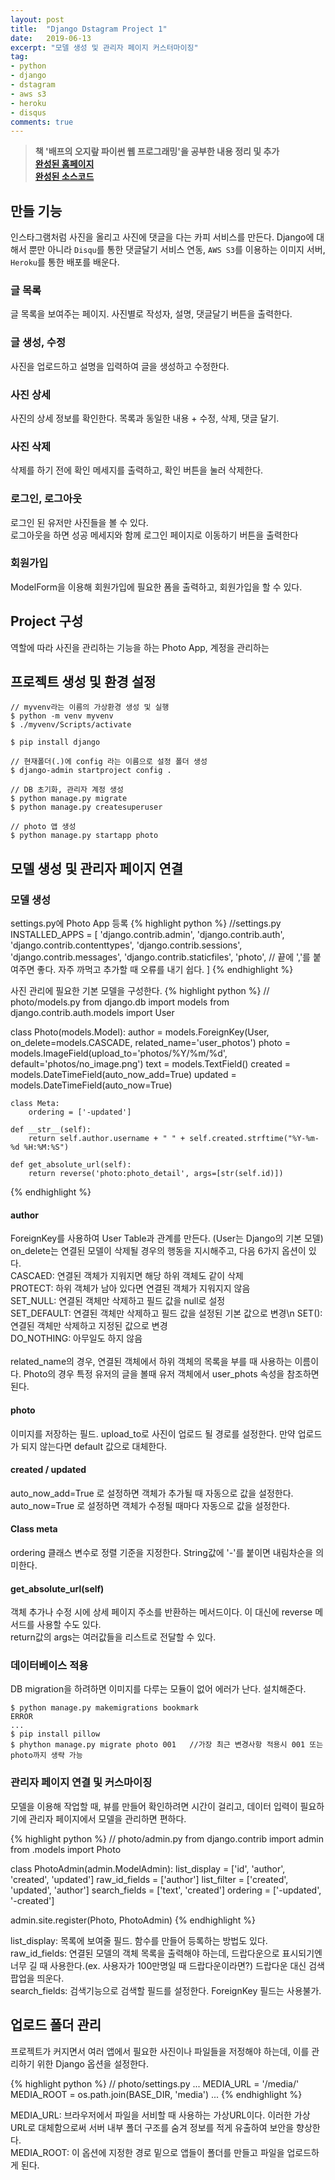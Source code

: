 ```yaml
---
layout: post
title:  "Django Dstagram Project 1"
date:   2019-06-13
excerpt: "모델 생성 및 관리자 페이지 커스터마이징"
tag:
- python
- django
- dstagram
- aws s3
- heroku
- disqus
comments: true
---
```


> **책 '배프의 오지랖 파이썬 웹 프로그래밍'을 공부한 내용 정리 및 추가**<br>
> **<a href="https://dstagram-glowingedge.herokuapp.com/">완성된 홈페이지</a>**<br>
> **<a href="https://github.com/glowingEdge/dstagram">완성된 소스코드</a>**

## 만들 기능

인스타그램처럼 사진을 올리고 사진에 댓글을 다는 카피 서비스를 만든다. Django에 대해서 뿐만 아니라 `Disqu`를 통한 댓글달기 서비스 연동, `AWS S3`를 이용하는 이미지 서버, `Heroku`를 통한 배포를 배운다.

### 글 목록

글 목록을 보여주는 페이지. 사진별로 작성자, 설명, 댓글달기 버튼을 출력한다.

### 글 생성, 수정 

사진을 업로드하고 설명을 입력하여 글을 생성하고 수정한다.

### 사진 상세

사진의 상세 정보를 확인한다.  목록과 동일한 내용 + 수정, 삭제, 댓글 달기.

### 사진 삭제

삭제를 하기 전에 확인 메세지를 출력하고, 확인 버튼을 눌러 삭제한다.

### 로그인, 로그아웃

로그인 된 유저만 사진들을 볼 수 있다.<br>
로그아웃을 하면 성공 메세지와 함께 로그인 페이지로 이동하기 버튼을  출력한다

### 회원가입

ModelForm을 이용해 회원가입에 필요한 폼을 출력하고, 회원가입을 할 수 있다.

## Project 구성

역할에 따라 사진을 관리하는 기능을 하는 Photo App, 계정을 관리하는 

## 프로젝트 생성 및 환경 설정

    // myvenv라는 이름의 가상환경 생성 및 실행
    $ python -m venv myvenv
    $ ./myvenv/Scripts/activate

    $ pip install django

    // 현재폴더(.)에 config 라는 이름으로 설정 폴더 생성
    $ django-admin startproject config .

    // DB 초기화, 관리자 계정 생성
    $ python manage.py migrate
    $ python manage.py createsuperuser

    // photo 앱 생성
    $ python manage.py startapp photo

## 모델 생성 및 관리자 페이지 연결

### 모델 생성

settings.py에 Photo App 등록
{% highlight python %}
//settings.py
INSTALLED_APPS = [
    'django.contrib.admin',
    'django.contrib.auth',
    'django.contrib.contenttypes',
    'django.contrib.sessions',
    'django.contrib.messages',
    'django.contrib.staticfiles',
    'photo',            // 끝에 ','를 붙여주면 좋다. 자주 까먹고 추가할 때 오류를 내기 쉽다.
]
{% endhighlight %}

사진 관리에 필요한 기본 모델을 구성한다.
{% highlight python %}
// photo/models.py
from django.db import models
from django.contrib.auth.models import User

class Photo(models.Model):
    author = models.ForeignKey(User, on_delete=models.CASCADE, related_name='user_photos')
    photo = models.ImageField(upload_to='photos/%Y/%m/%d', default='photos/no_image.png')
    text = models.TextField()
    created = models.DateTimeField(auto_now_add=True)
    updated = models.DateTimeField(auto_now=True)

    class Meta:
        ordering = ['-updated']

    def __str__(self):
        return self.author.username + " " + self.created.strftime("%Y-%m-%d %H:%M:%S")

    def get_absolute_url(self):
        return reverse('photo:photo_detail', args=[str(self.id)])
{% endhighlight %}

#### author

ForeignKey를 사용하여 User Table과 관계를 만든다. (User는 Django의 기본 모델)<br>
on_delete는 연결된 모델이 삭제될 경우의 행동을 지시해주고, 다음 6가지 옵션이 있다.<br>
CASCAED: 연결된 객체가 지워지면 해당 하위 객체도 같이 삭제<br>
PROTECT: 하위 객체가 남아 있다면 연결된 객체가 지워지지 않음<br>
SET_NULL: 연결된 객체만 삭제하고 필드 값을 null로 설정<br>
SET_DEFAULT: 연결된 객체만 삭제하고 필드 값을 설정된 기본 값으로 변경\n
SET(): 연결된 객체만 삭제하고 지정된 값으로 변경<br>
DO_NOTHING: 아무일도 하지 않음<br>
<br>
related_name의 경우, 연결된 객체에서 하위 객체의 목록을 부를 때 사용하는 이름이다. Photo의 경우 특정 유저의 글을 볼때 유저 객체에서 user_phots 속성을 참조하면 된다.

#### photo

이미지를 저장하는 필드. upload_to로 사진이 업로드 될 경로를 설정한다. 만약 업로드가 되지 않는다면 default 값으로 대체한다.

#### created / updated

auto_now_add=True 로 설정하면 객체가 추가될 때 자동으로 값을 설정한다.<br>
auto_now=True 로 설정하면 객체가 수정될 때마다 자동으로 값을 설정한다.

#### Class meta

ordering 클래스 변수로 정렬 기준을 지정한다. String값에 '-'를 붙이면 내림차순을 의미한다.

#### get_absolute_url(self)

객체 추가나 수정 시에 상세 페이지 주소를 반환하는 메서드이다. 이 대신에 reverse 메서드를 사용할 수도 있다.<br>
return값의 args는 여러값들을 리스트로 전달할 수 있다.

### 데이터베이스 적용

DB migration을 하려하면 이미지를 다루는 모듈이 없어 에러가 난다. 설치해준다.

    $ python manage.py makemigrations bookmark
    ERROR
    ...
    $ pip install pillow
    $ phython manage.py migrate photo 001   //가장 최근 변경사항 적용시 001 또는 photo까지 생략 가능

### 관리자 페이지 연결 및 커스마이징

모델을 이용해 작업할 때, 뷰를 만들어 확인하려면 시간이 걸리고, 데이터 입력이 필요하기에 관리자 페이지에서 모델을 관리하면 편하다.

{% highlight python %}
// photo/admin.py
from django.contrib import admin
from .models import Photo

class PhotoAdmin(admin.ModelAdmin):
    list_display = ['id', 'author', 'created', 'updated']
    raw_id_fields = ['author']
    list_filter = ['created', 'updated', 'author']
    search_fields = ['text', 'created']
    ordering = ['-updated', '-created']

admin.site.register(Photo, PhotoAdmin)
{% endhighlight %}

list_display: 목록에 보여줄 필드. 함수를 만들어 등록하는 방법도 있다.<br>
raw_id_fields: 연결된 모델의 객체 목록을 출력해야 하는데, 드랍다운으로 표시되기엔 너무 길 때 사용한다.(ex. 사용자가 100만명일 때 드랍다운이라면?) 드랍다운 대신 검색 팝업을 띄운다.<br>
search_fields: 검색기능으로 검색할 필드를 설정한다. ForeignKey 필드는 사용불가.

## 업로드 폴더 관리

프로젝트가 커지면서 여러 앱에서 필요한 사진이나 파일들을 저정해야 하는데, 이를 관리하기 위한 Django 옵션을 설정한다.

{% highlight python %}
// photo/settings.py
...
MEDIA_URL = '/media/'
MEDIA_ROOT = os.path.join(BASE_DIR, 'media')
...
{% endhighlight %}

MEDIA_URL: 브라우저에서 파일을 서비할 때 사용하는 가상URL이다. 이러한 가상URL로 대체함으로써 서버 내부 폴더 구조를 숨겨 정보를 적게 유출하여 보안을 향상한다.<br>
MEDIA_ROOT: 이 옵션에 지정한 경로 밑으로 앱들이 폴더를 만들고 파일을 업로드하게 된다.